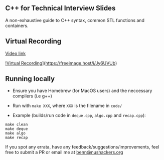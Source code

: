 ## C++ for Technical Interview Slides

A non-exhaustive guide to C++ syntax, common STL functions and containers.

## Virtual Recording

[Video link](https://youtu.be/TBeZzFxUhcU)

[!Virtual Recording](https://iili.io/Jy6UVUb.md.jpg)](https://freeimage.host/i/Jy6UVUb)

## Running locally

- Ensure you have Homebrew (for MacOS users) and the neccessary compilers (i.e g++)
- Run with `make XXX`, where `XXX` is the filename in `code/`

- Example (builds/run code in `deque.cpp`, `algo.cpp` and `recap.cpp`): 
```
make clean
make deque
make algo
make recap
```

If you spot any errata, have any feedback/suggestions/improvements, feel free to submit a PR or email me at [benn@nushackers.org](mailto:benn@nushackers.org)

